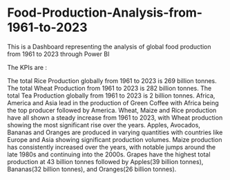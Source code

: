 # Food-Production-Analysis-from-1961-to-2023
This is a Dashboard representing the analysis of  global food production from 1961 to 2023 through Power BI

The KPIs are :

The total Rice Production globally from 1961 to 2023 is 269 billion tonnes.
The total Wheat Production from 1961 to 2023 is 282 billion tonnes.
The total Tea Production globally from 1961 to 2023 is 2 billion tonnes.
Africa, America and Asia lead in the production of Green Coffee with Africa being the top producer followed by America.
Wheat, Maize and Rice production have all shown a steady increase from 1961 to 2023, with Wheat production showing the most significant rise over the years.
Apples, Avocados, Bananas and Oranges are produced in varying quantities with countries like Europe and Asia showing significant production volumes.
Maize production has consistently increased over the years, with notable jumps around the late 1980s and continuing into the 2000s.
Grapes have the highest total production at 43 billion tonnes followed by Apples(39 billion tonnes), Bananas(32 billion tonnes), and Oranges(26 billion tonnes).
